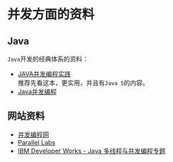 并发方面的资料
==========================

Java
-------------------

`Java`开发的经典体系的资料：

- [JAVA并发编程实践](http://book.douban.com/subject/2148132/)     
推荐先看这本，更实用，并且有`Java 5`的内容。
- [Java并发编程](http://book.douban.com/subject/1244021/)

网站资料
--------------------

- [并发编程网](http://ifeve.com/)
- [Parallel Labs](http://www.parallellabs.com/)
- [IBM Developer Works - Java 多线程与并发编程专题](http://www.ibm.com/developerworks/cn/java/j-concurrent/)
